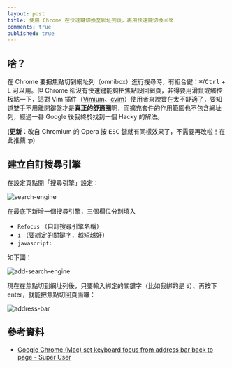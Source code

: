 ```yaml
---
layout: post
title: 使用 Chrome 在快速鍵切換至網址列後，再用快速鍵切換回來
comments: true
published: true
---
```


## 啥？

在 Chrome 要把焦點切到網址列（omnibox）進行搜尋時，有組合鍵：<kbd>⌘</kbd>/<kbd>Ctrl</kbd> + <kbd>L</kbd> 可以用。但 Chrome 卻沒有快速鍵能夠把焦點設回網頁，非得要用滑鼠或觸控板點一下，這對 Vim 插件（[Vimium][vimium]、[cvim][cvim]）使用者來說實在太不舒適了，要知道雙手不用離開鍵盤才是**真正的舒適圈**啊，而擴充套件的作用範圍也不包含網址列，經過一番 Google 後我終於找到一個 Hacky 的解法。

(**更新**：改自 Chromium 的 Opera 按 <kbd>ESC</kbd> 鍵就有同樣效果了，不需要再改啦！在此推薦 :p)

## 建立自訂搜尋引擎

在設定頁點開「搜尋引擎」設定：

![search-engine](https://i.imgur.com/qmkSYvX.png)

在最底下新增一個搜尋引擎，三個欄位分別填入

* `Refocus` （自訂搜尋引擎名稱）
* `i` （要綁定的關鍵字，越短越好）
* `javascript:`

如下圖：

![add-search-engine](https://i.imgur.com/J5d9Kec.png)

現在在焦點切到網址列後，只要輸入綁定的關鍵字（比如我綁的是 `i`）、再按下 enter，就能把焦點切回頁面囉：

![address-bar](https://i.imgur.com/tgxysRe.png)

## 參考資料

* [Google Chrome (Mac) set keyboard focus from address bar back to page - Super User](http://superuser.com/questions/324266/google-chrome-mac-set-keyboard-focus-from-address-bar-back-to-page/324267#324267)

[vimium]: https://github.com/philc/vimium/
[cvim]: https://github.com/1995eaton/chromium-vim
